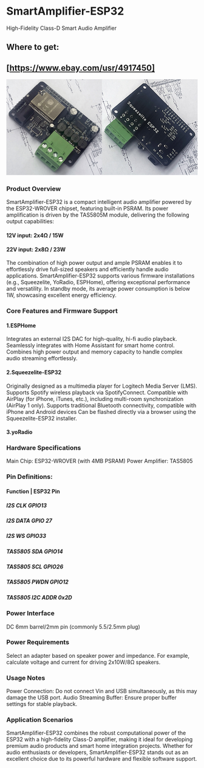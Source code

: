 # SmartAmplifier-ESP32 
 High-Fidelity Class-D Smart Audio Amplifier

## Where to get:
## [https://www.ebay.com/usr/4917450]

![Smart Amplifier ESP32](photos/102.jpg)

### Product Overview
 SmartAmplifier-ESP32 is a compact intelligent audio amplifier powered by the ESP32-WROVER chipset, featuring built-in PSRAM. Its power amplification is driven by the TAS5805M module, delivering the following output capabilities:
#### 12V input: 2x4Ω / 15W
#### 22V input: 2x8Ω / 23W
The combination of high power output and ample PSRAM enables it to effortlessly drive full-sized speakers and efficiently handle audio applications. SmartAmplifier-ESP32 supports various firmware installations (e.g., Squeezelite, YoRadio, ESPHome), offering exceptional performance and versatility. In standby mode, its average power consumption is below 1W, showcasing excellent energy efficiency.

### Core Features and Firmware Support
#### 1.ESPHome 
 Integrates an external I2S DAC for high-quality, hi-fi audio playback.
 Seamlessly integrates with Home Assistant for smart home control.
 Combines high power output and memory capacity to handle complex audio streaming effortlessly.
#### 2.Squeezelite-ESP32 
 Originally designed as a multimedia player for Logitech Media Server (LMS).
 Supports Spotify wireless playback via SpotifyConnect.
 Compatible with AirPlay (for iPhone, iTunes, etc.), including multi-room synchronization (AirPlay 1 only).
 Supports traditional Bluetooth connectivity, compatible with iPhone and Android devices 
 Can be flashed directly via a browser using the Squeezelite-ESP32 installer.
#### 3.yoRadio

### Hardware Specifications
 Main Chip: ESP32-WROVER (with 4MB PSRAM)
 Power Amplifier: TAS5805
 
### Pin Definitions:
#### Function	     |  ESP32 Pin
##### I2S CLK     	    GPIO13
##### I2S DATA	        GPIO 27
##### I2S WS	          GPIO33
##### TAS5805 SDA	     GPIO14
##### TAS5805 SCL	     GPIO26
##### TAS5805 PWDN	    GPIO12
##### TAS5805 I2C ADDR 0x2D

### Power Interface
 DC 6mm barrel/2mm pin (commonly 5.5/2.5mm plug)
### Power Requirements
 Select an adapter based on speaker power and impedance. For example, calculate voltage and current for driving 2x10W/8Ω speakers.

### Usage Notes
 Power Connection: Do not connect Vin and USB simultaneously, as this may damage the USB port.
 Audio Streaming Buffer: Ensure proper buffer settings for stable playback.

### Application Scenarios
 SmartAmplifier-ESP32 combines the robust computational power of the ESP32 with a high-fidelity Class-D amplifier, making it ideal for developing premium audio products and smart home integration projects. Whether for audio enthusiasts or developers, SmartAmplifier-ESP32 stands out as an excellent choice due to its powerful hardware and flexible software support.

